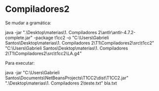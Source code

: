 # Compiladores2

Se mudar a gramática:

java -jar ".\Desktop\materias\1. Compiladores 2\antlr\antlr-4.7.2-complete.jar" -package t1cc2 -o "C:\Users\Gabrieli Santos\Desktop\materias\1. Compiladores 2\T1\Compiladores2\src\t1cc2" "C:\Users\Gabrieli Santos\Desktop\materias\1. Compiladores 2\T1\Compiladores2\src\t1cc2\LA.g4"


Para executar:

java -jar "C:\Users\Gabrieli Santos\Documents\NetBeansProjects\T1CC2\dist\T1CC2.jar" ".\Desktop\materias\1. Compiladores 2\teste.txt" bla.txt
